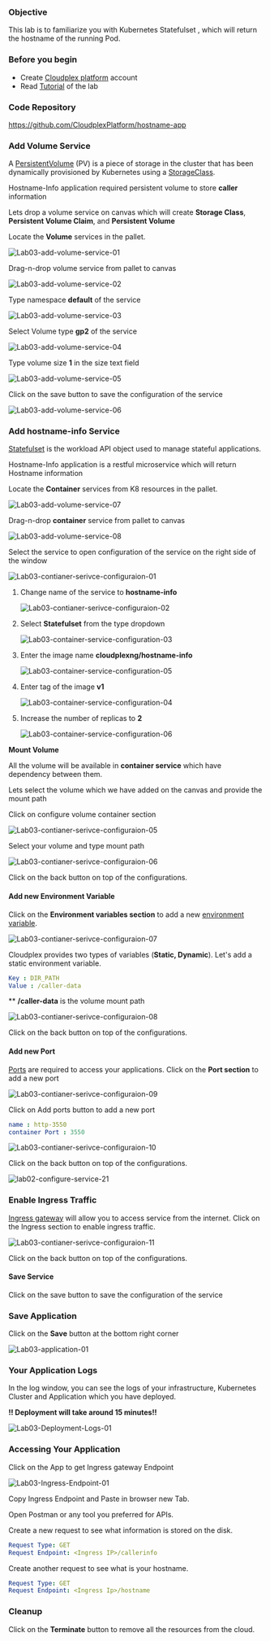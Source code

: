 ### Objective

This lab is to familiarize you with Kubernetes Statefulset , which will return the hostname of the running Pod.

### Before you begin

- Create [Cloudplex platform](https://app.cloudplex.io/register) account
- Read [Tutorial](cloudplex.io/tutorials/deployment) of the lab

### Code Repository

https://github.com/CloudplexPlatform/hostname-app

### Add Volume Service

A [PersistentVolume](https://kubernetes.io/docs/concepts/storage/persistent-volumes/) (PV) is a piece of storage in the cluster that has been dynamically provisioned by Kubernetes using a [StorageClass](https://kubernetes.io/docs/concepts/storage/storage-classes).

Hostname-Info application required persistent volume to store **caller** information

Lets drop a volume service on canvas which will create **Storage Class**, **Persistent Volume Claim**, and **Persistent Volume** 

Locate the **Volume** services in the pallet.

![Lab03-add-volume-service-01](https://raw.githubusercontent.com/CloudplexPlatform/developer-community/feature/github-data-fetching/kubernetes/stateful%20set/labs/hostfet/images/Lab03-add-volume-service-01.png)

Drag-n-drop volume service from pallet to canvas

![Lab03-add-volume-service-02](https://raw.githubusercontent.com/CloudplexPlatform/developer-community/feature/github-data-fetching/kubernetes/stateful%20set/labs/hostfet/images/Lab03-add-volume-service-02.png)

Type namespace **default** of the service

![Lab03-add-volume-service-03](https://raw.githubusercontent.com/CloudplexPlatform/developer-community/feature/github-data-fetching/kubernetes/stateful%20set/labs/hostfet/images/Lab03-add-volume-service-03.png)

Select Volume type **gp2** of the service

![Lab03-add-volume-service-04](https://raw.githubusercontent.com/CloudplexPlatform/developer-community/feature/github-data-fetching/kubernetes/stateful%20set/labs/hostfet/images/Lab03-add-volume-service-04.png)

Type volume size **1** in the size text field

![Lab03-add-volume-service-05](https://raw.githubusercontent.com/CloudplexPlatform/developer-community/feature/github-data-fetching/kubernetes/stateful%20set/labs/hostfet/images/Lab03-add-volume-service-05.png)

Click on the save button to save the configuration of the service

![Lab03-add-volume-service-06](https://raw.githubusercontent.com/CloudplexPlatform/developer-community/feature/github-data-fetching/kubernetes/stateful%20set/labs/hostfet/images/Lab03-add-volume-service-06.png)

### Add hostname-info Service

[Statefulset](https://kubernetes.io/docs/concepts/workloads/controllers/statefulset/) is the workload API object used to manage stateful applications.

Hostname-Info application is a restful microservice which will return Hostname information

Locate the **Container** services from K8 resources in the pallet.

![Lab03-add-volume-service-07](https://raw.githubusercontent.com/CloudplexPlatform/developer-community/feature/github-data-fetching/kubernetes/stateful%20set/labs/hostfet/images/Lab03-add-volume-service-07.png)

Drag-n-drop **container** service from pallet to canvas

![Lab03-add-volume-service-08](https://raw.githubusercontent.com/CloudplexPlatform/developer-community/feature/github-data-fetching/kubernetes/stateful%20set/labs/hostfet/images/Lab03-add-volume-service-08.png)

Select the service to open configuration of the service on the right side of the window

![Lab03-contianer-serivce-configuraion-01](https://raw.githubusercontent.com/CloudplexPlatform/developer-community/feature/github-data-fetching/kubernetes/stateful%20set/labs/hostfet/images/Lab03-contianer-serivce-configuraion-01.png)

1. Change name of the service to **hostname-info**

   ![Lab03-contianer-serivce-configuraion-02](images/Lab03-container-service-configuration-02.png)

2. Select **Statefulset** from the type dropdown

   ![Lab03-container-service-configuration-03](images/Lab03-container-service-configuration-03.png)

3. Enter the image name **cloudplexng/hostname-info**

   ![Lab03-container-service-configuration-05](images/Lab03-container-service-configuration-05.png)

4. Enter tag of the image **v1**

   ![Lab03-container-service-configuration-04](images/Lab03-container-service-configuration-04.png)

5. Increase the number of replicas to **2**

   ![Lab03-container-service-configuration-06](images/Lab03-container-service-configuration-06.png)


**Mount Volume**

All the volume will be available in **container service** which have dependency between them. 

Lets select the volume which we have added on the canvas and provide the mount path

Click on configure volume container section

![Lab03-contianer-serivce-configuraion-05](https://raw.githubusercontent.com/CloudplexPlatform/developer-community/feature/github-data-fetching/kubernetes/stateful%20set/labs/hostfet/images/Lab03-contianer-serivce-configuraion-05.png)

Select your volume and type mount path

![Lab03-contianer-serivce-configuraion-06](https://raw.githubusercontent.com/CloudplexPlatform/developer-community/feature/github-data-fetching/kubernetes/stateful%20set/labs/hostfet/images/Lab03-contianer-serivce-configuraion-06.png)

Click on the back button on top of the configurations.



#### Add new Environment Variable

Click on the **Environment variables section** to add a new [environment variable](https://kubernetes.io/docs/tasks/inject-data-application/define-environment-variable-container/#define-an-environment-variable-for-a-container).

![Lab03-contianer-serivce-configuraion-07](https://raw.githubusercontent.com/CloudplexPlatform/developer-community/feature/github-data-fetching/kubernetes/stateful%20set/labs/hostfet/images/Lab03-contianer-serivce-configuraion-07.png)



Cloudplex provides two types of variables (**Static, Dynamic**). Let's add a static environment variable.

```yaml
Key : DIR_PATH
Value : /caller-data
```
** **/caller-data** is the volume mount path


![Lab03-contianer-serivce-configuraion-08](https://raw.githubusercontent.com/CloudplexPlatform/developer-community/feature/github-data-fetching/kubernetes/stateful%20set/labs/hostfet/images/Lab03-contianer-serivce-configuraion-08.png)

Click on the back button on top of the configurations.

#### Add new Port

[Ports](https://kubernetes.io/docs/concepts/services-networking/connect-applications-service/#the-kubernetes-model-for-connecting-containers) are required to access your applications. Click on the **Port section** to add a new port

![Lab03-contianer-serivce-configuraion-09](https://raw.githubusercontent.com/CloudplexPlatform/developer-community/feature/github-data-fetching/kubernetes/stateful%20set/labs/hostfet/images/Lab03-contianer-serivce-configuraion-09.png)

Click on Add ports button to add a new port

```yaml
name : http-3550
container Port : 3550
```

![Lab03-contianer-serivce-configuraion-10](https://raw.githubusercontent.com/CloudplexPlatform/developer-community/feature/github-data-fetching/kubernetes/stateful%20set/labs/hostfet/images/Lab03-contianer-serivce-configuraion-10.png)

Click on the back button on top of the configurations.

![lab02-configure-service-21](https://raw.githubusercontent.com/CloudplexPlatform/developer-community/feature/github-data-fetching/kubernetes/guestbook/images/lab02-configure-service-21.png)


### Enable Ingress Traffic

​[Ingress gateway](https://istio.io/docs/tasks/traffic-management/ingress/ingress-control/) will allow you to access service from the internet. Click on the Ingress section to enable ingress traffic.

![Lab03-contianer-serivce-configuraion-11](https://raw.githubusercontent.com/CloudplexPlatform/developer-community/feature/github-data-fetching/kubernetes/stateful%20set/labs/hostfet/images/Lab03-contianer-serivce-configuraion-11.png)

Click on the back button on top of the configurations.

#### Save Service

Click on the save button to save the configuration of the service

### Save Application

Click on the **Save** button at the bottom right corner

![Lab03-application-01](https://raw.githubusercontent.com/CloudplexPlatform/developer-community/feature/github-data-fetching/kubernetes/stateful%20set/labs/hostfet/images/Lab03-application-01.png)



### Your Application Logs

In the log window, you can see the logs of your infrastructure, Kubernetes Cluster and Application which you have deployed.

**!! Deployment will take around 15 minutes!!** 

![Lab03-Deployment-Logs-01](https://raw.githubusercontent.com/CloudplexPlatform/developer-community/feature/github-data-fetching/kubernetes/stateful%20set/labs/hostfet/images/Lab03-Deployment-Logs-01.png)



### Accessing Your Application

Click on the App to get Ingress gateway Endpoint

![Lab03-Ingress-Endpoint-01](https://raw.githubusercontent.com/CloudplexPlatform/developer-community/feature/github-data-fetching/kubernetes/stateful%20set/labs/hostfet/images/Lab03-Ingress-Endpoint-01.png)


Copy Ingress Endpoint and Paste in browser new Tab. 

Open Postman or any tool you preferred for APIs.


Create a new request to see what information is stored on the disk.

```yaml
Request Type: GET
Request Endpoint: <Ingress IP>/callerinfo
```

Create another request to see what is your hostname.

```yaml
Request Type: GET
Request Endpoint: <Ingress Ip>/hostname
```


### Cleanup

Click on the **Terminate** button to remove all the resources from the cloud.
